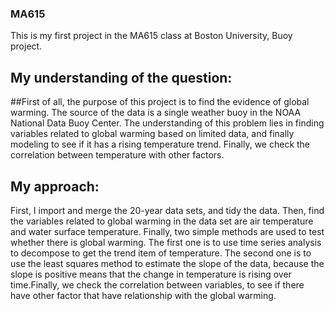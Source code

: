 ### MA615

This is my first project in the MA615 class at Boston University, Buoy project.

## My understanding of the question:

##First of all, the purpose of this project is to find the evidence of global warming. The source of the data is a single weather buoy in the NOAA National Data Buoy Center. The understanding of this problem lies in finding variables related to global warming based on limited data, and finally modeling to see if it has a rising temperature trend. Finally, we check the correlation between temperature with other factors.

## My approach:

First, I import and merge the 20-year data sets, and tidy the data. Then, find the variables related to global warming in the data set are air temperature and water surface temperature. Finally, two simple methods are used to test whether there is global warming. The first one is to use time series analysis to decompose to get the trend item of temperature. The second one is to use the least squares method to estimate the slope of the data, because the slope is positive means that the change in temperature is rising over time.Finally, we check the correlation between variables, to see if there have other factor that have relationship with the global warming.
